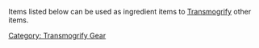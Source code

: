 Items listed below can be used as ingredient items to
[Transmogrify](transmogrify "wikilink") other items.

[Category: Transmogrify Gear](Category:_Transmogrify_Gear "wikilink")
